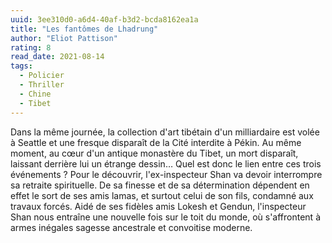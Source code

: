 ```yaml
---
uuid: 3ee310d0-a6d4-40af-b3d2-bcda8162ea1a
title: "Les fantômes de Lhadrung"
author: "Eliot Pattison"
rating: 8
read_date: 2021-08-14
tags:
  - Policier
  - Thriller
  - Chine
  - Tibet
---
```


Dans la même journée, la collection d'art tibétain d'un milliardaire est volée à Seattle et une fresque disparaît de la Cité interdite à Pékin. Au même moment, au cœur d'un antique monastère du Tibet, un mort disparaît, laissant derrière lui un étrange dessin… Quel est donc le lien entre ces trois événements ? Pour le découvrir, l'ex-inspecteur Shan va devoir interrompre sa retraite spirituelle. De sa finesse et de sa détermination dépendent en effet le sort de ses amis lamas, et surtout celui de son fils, condamné aux travaux forcés. Aidé de ses fidèles amis Lokesh et Gendun, l'inspecteur Shan nous entraîne une nouvelle fois sur le toit du monde, où s'affrontent à armes inégales sagesse ancestrale et convoitise moderne.